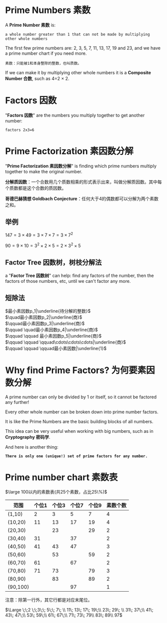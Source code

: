 # Prime Numbers 素数

A **Prime Number 素数** is:

    a whole number greater than 1 that can not be made by multiplying other whole numbers

The first few prime numbers are: 2, 3, 5, 7, 11, 13, 17, 19 and 23, and we have a prime number chart if you need more.

    素数：只能被1和本身整除的整数，也叫质数。

If we can make it by multiplying other whole numbers it is a **Composite Number 合数**, such as 4=2 $\times$ 2.

# Factors 因数

"**Factors 因数**" are the numbers you multiply together to get another number:

    factors 2x3=6

# Prime Factorization 素因数分解

"**Prime Factorization 素因数分解**" is finding which prime numbers multiply together to make the original number.

**分解质因数**：一个合数用几个质数相乘的形式表示出来，叫做分解质因数。其中每个质数都是这个合数的质因数。

**哥德巴赫猜想 Goldbach Conjecture**：任何大于4的偶数都可以分解为两个素数之和。

## 举例

$147 = 3 \times 49= 3\times 7\times 7 = 3\times 7^2$

$90 = 9 \times 10 = 3^2 \times 2\times 5=2\times 3^2 \times 5$

## Factor Tree 因数树，树枝分解法

a "**Factor Tree 因数树**" can help: find any factors of the number, then the factors of those numbers, etc, until we can't factor any more.

## 短除法

$最小素因数p_1|\underline{待分解的整数}$  
$\quad最小素因数p_2|\underline{商}$  
$\qquad最小素因数p_3|\underline{商}$  
$\qquad \quad最小素因数p_4|\underline{商}$  
$\qquad \qquad 最小素因数p_5|\underline{商}$  
$\qquad \qquad \qquad\cdots\cdots\cdots|\underline{商}$  
$\qquad \qquad \qquad最小素因数|\underline{1}$  

# Why find Prime Factors? 为何要素因数分解

A prime number can only be divided by 1 or itself, so it cannot be factored any further!

Every other whole number can be broken down into prime number factors.

It is like the Prime Numbers are the basic building blocks of all numbers.

This idea can be very useful when working with big numbers, such as in **Cryptography 密码学**.

And here is another thing:

**`There is only one (unique!) set of prime factors for any number.`**

# Prime number chart 素数表

$\large 100以内的素数表(共25个素数，占比25\%)$

|范围|个位1|个位3|个位7|个位9|素数个数|
|---|---|---|---|---|---|
|(1,10)|2|3|5|7|4|
|(10,20)|11|13|17|19|4|
|(20,30)||23||29|2|
|(30,40)|31||37||2|
|(40,50)|41|43|47||3|
|(50,60)||53||59|2|
|(60,70)|61||67||2|
|(70,80)|71|73||79|3|
|(80,90)||83||89|2|
|(90,100)|||97||1|

注意：除第一行外，其它行都是对应末尾位。

$\Large
 \;\;2 \;\;3\;\; 5\;\; 7\; \\
 11\; 13\; 17\; 19\;\\ 
 23\; 29\; \\
 31\; 37\;\\
 41\; 43\; 47\;\\ 
 53\; 59\;\\ 
 61\; 67\;\\ 
 71\; 73\; 79\\ 
 83\; 89\\ 
 97$

